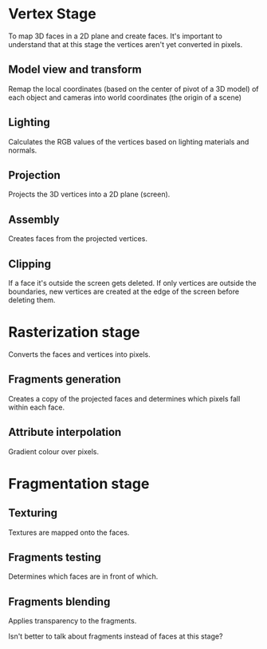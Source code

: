# Vertex Stage
To map 3D faces in a 2D plane and create faces. It's important to understand that at this stage the vertices aren't yet converted in pixels.

## Model view and transform
Remap the local coordinates (based on the center of pivot of a 3D model) of each object and cameras into world coordinates (the origin of a scene)

## Lighting
Calculates the RGB values of the vertices based on lighting materials and normals.
## Projection
Projects the 3D vertices into a 2D plane (screen).
## Assembly
Creates faces from the projected vertices.
## Clipping
If a face it's outside the screen gets deleted. If only vertices are outside the boundaries,  new vertices are created at the edge of the screen before deleting them.

# Rasterization stage
Converts the faces and vertices into pixels.

## Fragments generation
Creates a copy of the projected faces and determines which pixels fall within each face.

## Attribute interpolation
Gradient colour over pixels.

# Fragmentation stage
## Texturing
Textures are mapped onto the faces.
## Fragments testing
Determines which faces are in front of which.
## Fragments blending
Applies transparency to the fragments.

Isn't better to talk about fragments instead of faces at this stage?
